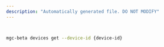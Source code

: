 ```yaml
---
description: "Automatically generated file. DO NOT MODIFY"
---
```


```bash


mgc-beta devices get --device-id {device-id}

```